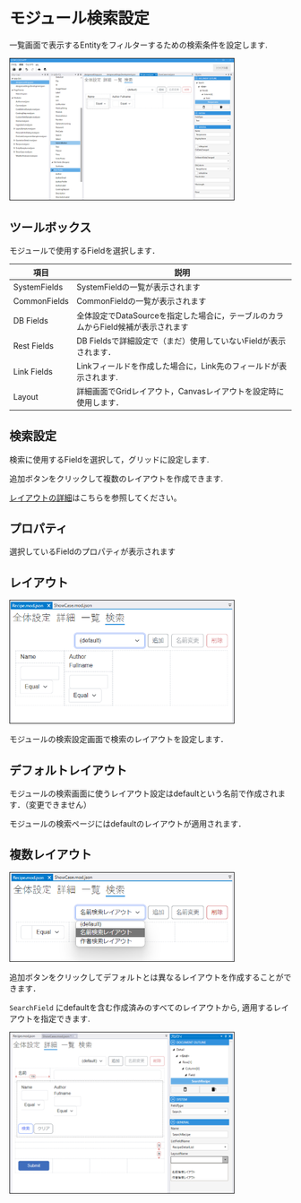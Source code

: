 # モジュール検索設定

一覧画面で表示するEntityをフィルターするための検索条件を設定します.

<img src="images/module_search.png" width="400" alt="モジュール検索" title="モジュール検索" style="border: 1px solid;">

## ツールボックス
モジュールで使用するFieldを選択します．

| 項目           | 説明                                               |
|--------------|--------------------------------------------------|
| SystemFields | SystemFieldの一覧が表示されます                            |
| CommonFields | CommonFieldの一覧が表示されます                            |
| DB Fields    | 全体設定でDataSourceを指定した場合に，テーブルのカラムからField候補が表示されます |
| Rest Fields  | DB Fieldsで詳細設定で（まだ）使用していないFieldが表示されます．          |
| Link Fields  | Linkフィールドを作成した場合に，Link先のフィールドが表示されます.            |
| Layout       | 詳細画面でGridレイアウト，Canvasレイアウトを設定時に使用します．            |

## 検索設定
検索に使用するFieldを選択して，グリッドに設定します.

追加ボタンをクリックして複数のレイアウトを作成できます.

[レイアウトの詳細](layout.md)はこちらを参照してください。

## プロパティ
選択しているFieldのプロパティが表示されます

## レイアウト

<img src="images/search.png" alt="検索" title="検索" width="400" style="border: 1px solid;">

モジュールの検索設定画面で検索のレイアウトを設定します．

## デフォルトレイアウト

モジュールの検索画面に使うレイアウト設定はdefaultという名前で作成されます．（変更できません）

モジュールの検索ページにはdefaultのレイアウトが適用されます．

## 複数レイアウト

<img src="images/search_multiple.png" alt="検索複数" title="検索複数" width="400" style="border: 1px solid;">

追加ボタンをクリックしてデフォルトとは異なるレイアウトを作成することができます．

`SearchField` にdefaultを含む作成済みのすべてのレイアウトから, 適用するレイアウトを指定できます.

<img src="images/search_settings.png" alt="検索設定" title="検索設定" width="400" style="border: 1px solid;">

